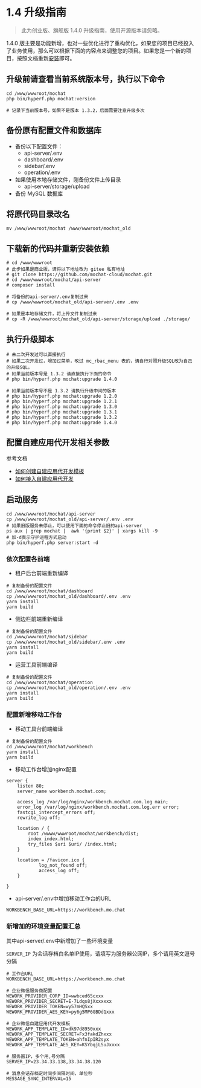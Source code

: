 # 1.4 升级指南

> 此为创业版、旗舰版 1.4.0 升级指南，使用开源版本请忽略。

1.4.0 版主要是功能新增，也对一些优化进行了重构优化，如果您的项目已经投入了业务使用，那么可以根据下面的内容点来调整您的项目。如果您是一个新的项目，按照文档重新[安装](https://mochat.wiki/quick-start/install-bt.html)即可。

## 升级前请查看当前系统版本号，执行以下命令
```shell script
cd /www/wwwroot/mochat
php bin/hyperf.php mochat:version

# 记录下当前版本号，如果不是版本 1.3.2，后面需要注意升级多次
```

## 备份原有配置文件和数据库

* 备份以下配置文件：
    * api-server/.env
    * dashboard/.env
    * sidebar/.env
    * operation/.env
* 如果使用本地存储文件，刚备份文件上传目录
    * api-server/storage/upload
* 备份 MySQL 数据库

## 将原代码目录改名
```shell script
mv /www/wwwroot/mochat /www/wwwroot/mochat_old
```

## 下载新的代码并重新安装依赖
```shell script
# cd /www/wwwroot
# 此步如果是商业版，请将以下地址改为 gitee 私有地址
# git clone https://github.com/mochat-cloud/mochat.git
# cd /www/wwwroot/mochat/api-server
# composer install

# 将备份的api-server/.env复制过来
# cp /www/wwwroot/mochat_old/api-server/.env .env

# 如果是本地存储文件，将上传文件复制过来
# cp -R /www/wwwroot/mochat_old/api-server/storage/upload ./storage/
```

## 执行升级脚本
```shell script
# 未二次开发过可以直接执行
# 如果二次开发过，增加过菜单，改过 mc_rbac_menu 表的，请自行对照升级SQL改为自己的升级SQL。
# 如果当前版本号是 1.3.2 请直接执行下面的命令
# php bin/hyperf.php mochat:upgrade 1.4.0

# 如果当前版本号不是 1.3.2 请执行升级中间的版本
# php bin/hyperf.php mochat:upgrade 1.2.0
# php bin/hyperf.php mochat:upgrade 1.2.1
# php bin/hyperf.php mochat:upgrade 1.3.0
# php bin/hyperf.php mochat:upgrade 1.3.1
# php bin/hyperf.php mochat:upgrade 1.3.2
# php bin/hyperf.php mochat:upgrade 1.4.0

```

## 配置自建应用代开发相关参数

参考文档 
* [如何创建自建应用代开发模板](https://www.yuque.com/docs/share/a7e1ee84-e10d-480d-8b06-5b2e36ebe478?)
* [如何接入自建应用代开发](https://www.yuque.com/docs/share/3d2b1736-b0f5-4668-9d41-133e0bb8d2e3)

## 启动服务
```shell script
cd /www/wwwroot/mochat/api-server
cp /www/wwwroot/mochat_old/api-server/.env .env
# 如果旧版服务未停止，可以使用下面的命令停止旧的api-server
ps aux | grep mochat |  awk '{print $2}' | xargs kill -9
# 加-d表示守护进程方式启动
php bin/hyperf.php server:start -d
```

### 依次配置各前端
* 租户后台前端重新编译
```shell script
# 复制备份的配置文件
cd /www/wwwroot/mochat/dashboard
cp /www/wwwroot/mochat_old/dashboard/.env .env
yarn install
yarn build
```

* 侧边栏前端重新编译
```shell script
# 复制备份的配置文件
cd /www/wwwroot/mochat/sidebar
cp /www/wwwroot/mochat_old/sidebar/.env .env
yarn install
yarn build
```

* 运营工具前端编译
```shell script
# 复制备份的配置文件
cd /www/wwwroot/mochat/operation
cp /www/wwwroot/mochat_old/operation/.env .env
yarn install
yarn build
```

### 配置新增移动工作台

* 移动工具台前端编译

```shell script
# 复制备份的配置文件
cd /www/wwwroot/mochat/workbench
yarn install
yarn build
```

* 移动工作台增加nginx配置
```nginx
server {
    listen 80;
    server_name workbench.mochat.com;

    access_log /var/log/nginx/workbench.mochat.com.log main;
    error_log /var/log/nginx/workbench.mochat.com.log.err error;
    fastcgi_intercept_errors off;
    rewrite_log off;

    location / {
        root /wwww/wwwroot/mochat/workbench/dist;
        index index.html;
        try_files $uri $uri/ /index.html;
    }

    location = /favicon.ico {
            log_not_found off;
            access_log off;
    }
    
}
```

*  api-server/.env中增加移动工作台的URL
```shell script
WORKBENCH_BASE_URL=https://workbench.mo.chat
```

### 新增加的环境变量配置汇总
其中api-server/.env中新增加了一些环境变量

`SERVER_IP` 为会话存档白名单IP使用，请填写为服务器公网IP，多个请用英文逗号分隔

```shell script
# 工作台URL
WORKBENCH_BASE_URL=https://workbench.mo.chat

# 企业微信服务商配置
WEWORK_PROVIDER_CORP_ID=wwbced65cxxx
WEWORK_PROVIDER_SECRET=E-7Ldqs8jXxxxxxx
WEWORK_PROVIDER_TOKEN=wy57mHQSxx
WEWORK_PROVIDER_AES_KEY=py6g5MP6GBDd1xxx

# 企业微信自建应用代开发模板
WEWORK_APP_TEMPLATE_ID=dk97d8950xxx
WEWORK_APP_TEMPLATE_SECRET=Fx3fakdZhxxx
WEWORK_APP_TEMPLATE_TOKEN=ahfnIpIR2syx
WEWORK_APP_TEMPLATE_AES_KEY=KSYbqjLSuJxxxx

# 服务器IP，多个用,号分隔
SERVER_IP=23.34.33.138,33.34.38.120

# 消息会话存档定时同步间隔时间，单位秒
MESSAGE_SYNC_INTERVAL=15
```